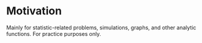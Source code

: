 # Motivation
Mainly for statistic-related problems, simulations, graphs, and other analytic functions. For practice purposes only. 
